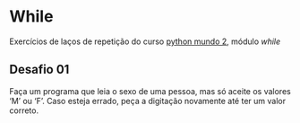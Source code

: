 # While

Exercícios de laços de repetição do curso [python mundo 2](https://www.cursoemvideo.com/curso/python-3-mundo-2/), módulo *while*

## Desafio 01
Faça um programa que leia o sexo de uma pessoa, mas só aceite os valores ‘M’ ou ‘F’. Caso esteja errado, peça a digitação novamente até ter um valor correto.
